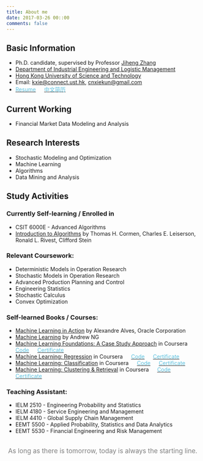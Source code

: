 ```yaml
---
title: About me
date: 2017-03-26 00::00
comments: false
---
```


## Basic Information
- Ph.D. candidate, supervised by Professor [Jiheng Zhang](http://verse.ust.hk)
- [Department of Industrial Engineering and Logistic Management](http://www.ielm.ust.hk/eng/index.php)
- [Hong Kong University of Science and Technology](http://www.ust.hk)
- Email: <kxie@connect.ust.hk>, <cnxiekun@gmail.com>
- [<font color=#5bc0de>Resume</font>](index/CV/KunXIE-CV_eng.pdf) &ensp;&ensp; [<font color=#5bc0de>中文简历</font>](index/CV/KunXIE-CV_chs.pdf)

## Current Working
- Financial Market Data Modeling and Analysis

## Research Interests
- Stochastic Modeling and Optimization
- Machine Learning
- Algorithms
- Data Mining and Analysis

## Study Activities

### Currently Self-learning / Enrolled in
- CSIT 6000E - Advanced Algorithms
- [Introduction to Algorithms](https://www.amazon.com/Introduction-Algorithms-3rd-MIT-Press/dp/0262033844) by Thomas H. Cormen, Charles E. Leiserson, Ronald L. Rivest, Clifford Stein

### Relevant Coursework:
- Deterministic Models in Operation Research
- Stochastic Models in Operation Research
- Advanced Production Planning and Control
- Engineering Statistics
- Stochastic Calculus
- Convex Optimization

### Self-learned Books / Courses:
- [Machine Learning in Action](https://www.manning.com/books/machine-learning-in-action) by Alexandre Alves, Oracle Corporation
- [Machine Learning](https://www.coursera.org/learn/machine-learning) by Andrew NG
- [Machine Learning Foundations: A Case Study Approach](https://www.coursera.org/learn/ml-foundations) in Coursera &ensp;&ensp; [<font color=#5bc0de>Code</font>](https://github.com/cnxiekun/ML-Foundations) &ensp;&ensp; [<font color=#5bc0de>Certificate</font>](index/Certificates/ML-Foundations.pdf)
- [Machine Learning: Regression](https://www.coursera.org/learn/ml-regression) in Coursera &ensp;&ensp; [<font color=#5bc0de>Code</font>](https://github.com/cnxiekun/ML-Regression) &ensp;&ensp; [<font color=#5bc0de>Certificate</font>](index/Certificates/ML-Regression.pdf)
- [Machine Learning: Classification](https://www.coursera.org/learn/ml-classification) in Coursera &ensp;&ensp; [<font color=#5bc0de>Code</font>](https://github.com/cnxiekun/ML-Classification) &ensp;&ensp; [<font color=#5bc0de>Certificate</font>](index/Certificates/ML-Classification.pdf)
- [Machine Learning: Clustering & Retrieval](https://www.coursera.org/learn/ml-clustering-and-retrieval) in Coursera &ensp;&ensp; [<font color=#5bc0de>Code</font>](https://github.com/cnxiekun/ML-ClusteringAndRetrieval) &ensp;&ensp; [<font color=#5bc0de>Certificate</font>](index/Certificates/ML-ClusteringAndRetrieval.pdf)

### Teaching Assistant:
- IELM 2510 - Engineering Probability and Statistics
- IELM 4180 - Service Engineering and Management
- IELM 4410 - Global Supply Chain Management
- EEMT 5500 - Applied Probability, Statistics and Data Analytics
- EEMT 5530 - Financial Engineering and Risk Management


<p style="text-align:center;font-size:17px;padding-top:20px; width : 500px; margin:0 auto; padding-bottom:50px; color:#000;"><font color="grey">As long as there is tomorrow, today is always the starting line.</font></p>
